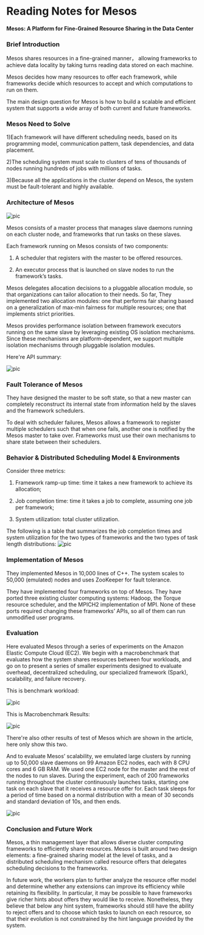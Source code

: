 # Reading Notes for Mesos
#### Mesos: A Platform for Fine-Grained Resource Sharing in the Data Center
### Brief Introduction

Mesos shares resources in a fine-grained manner， allowing frameworks to achieve data locality by taking turns reading data stored on each machine.

Mesos decides how many resources to offer each framework, while frameworks decide which resources to accept and which computations to run on them.

The main design question for Mesos is how to build a scalable and efficient system that supports a wide array of both current and future frameworks.

### Mesos Need to Solve

1)Each framework will have different scheduling needs, based on its programming
model, communication pattern, task dependencies, and data placement. 

2)The scheduling system must scale to clusters of tens of thousands of nodes running
hundreds of jobs with millions of tasks. 

3)Because all the applications in the cluster depend on Mesos, the system must be fault-tolerant and highly available.

### Architecture of Mesos

![pic](Files_pic/mesos1.jpg)

Mesos consists of a master process that manages slave daemons running on each cluster node, and frameworks that run tasks on these slaves.

Each framework running on Mesos consists of two components:

1. A scheduler that registers with the master to be offered resources.

2. An executor process that is launched on slave nodes to run the framework’s tasks.

Mesos delegates allocation decisions to a pluggable allocation module, so that organizations can tailor allocation to their needs. So far, They implemented two allocation modules: one that performs fair sharing based on a generalization of max-min fairness for multiple resources; one that implements strict priorities.

Mesos provides performance isolation between framework executors running on the same slave by leveraging existing OS isolation mechanisms. Since these mechanisms are platform-dependent, we support multiple isolation mechanisms through pluggable isolation modules.

Here're API summary:

![pic](Files_pic/mesos2.jpg)

### Fault Tolerance of Mesos

They have designed the master to be soft state, so that a new master can completely reconstruct its internal state from information held by the slaves and the framework
schedulers.

To deal with scheduler failures, Mesos allows a framework to register multiple schedulers such that when one fails, another one is notified by the Mesos master to take over. Frameworks must use their own mechanisms to share state between their schedulers.


### Behavior & Distributed Scheduling Model & Environments

Consider three metrics:

1. Framework ramp-up time: time it takes a new framework to achieve its allocation;

2. Job completion time: time it takes a job to complete, assuming one job per framework;

3. System utilization: total cluster utilization.

The following is a table that summarizes the job completion times and system utilization for the two types of frameworks and the two types of task length distributions:
![pic](Files_pic/mesos3.jpg)

### Implementation of Mesos

They implemented Mesos in 10,000 lines of C++.
The system scales to 50,000 (emulated) nodes and uses ZooKeeper for fault tolerance. 

They have implemented four frameworks on top of Mesos. They have ported three existing cluster computing systems: Hadoop, the Torque resource scheduler, and the MPICH2 implementation of MPI.
None of these ports required changing these frameworks’ APIs, so all of them can run unmodified user programs. 

### Evaluation

Here evaluated Mesos through a series of experiments on the Amazon Elastic Compute Cloud (EC2). We begin with a macrobenchmark that evaluates how the system shares resources between four workloads, and go on to present a series of smaller experiments designed to evaluate overhead, decentralized scheduling, our specialized framework (Spark), scalability, and failure recovery.

This is benchmark workload:

![pic](Files_pic/mesos4.jpg)

This is Macrobenchmark Results:

![pic](Files_pic/mesos5.jpg)

There're also other results of test of Mesos which are shown in the article, here only show this two.

And to evaluate Mesos’ scalability, we emulated large clusters by running up to 50,000 slave daemons on 99 Amazon EC2 nodes, each with 8 CPU cores and 6 GB RAM. We used one EC2 node for the master and the rest of the nodes to run slaves. During the experiment, each of 200 frameworks running throughout the cluster continuously launches tasks, starting one task on each slave that it receives a resource offer for. Each task sleeps for a period of time based on a normal distribution with a mean of 30 seconds and standard deviation of 10s, and then ends. 

![pic](Files_pic/mesos6.jpg)

### Conclusion and Future Work

Mesos, a thin management layer that allows diverse cluster computing frameworks to efficiently share resources. Mesos is built around two design elements: a fine-grained sharing model at the level of tasks, and a distributed scheduling mechanism called resource offers that delegates scheduling decisions to the frameworks.

In future work, the workers plan to further analyze the resource offer model and determine whether any extensions can improve its efficiency while retaining its flexibility.
In particular, it may be possible to have frameworks give richer hints about offers they would like to receive. Nonetheless, they believe that below any hint system, frameworks should still have the ability to reject offers and to choose which tasks to launch on each resource, so that their evolution is not constrained by the hint language provided by the system.

